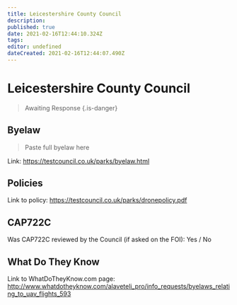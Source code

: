 ```yaml
---
title: Leicestershire County Council
description: 
published: true
date: 2021-02-16T12:44:10.324Z
tags: 
editor: undefined
dateCreated: 2021-02-16T12:44:07.490Z
---
```


# Leicestershire County Council
>  Awaiting Response
> {.is-danger}

## Byelaw
> Paste full byelaw here

Link:
https://testcouncil.co.uk/parks/byelaw.html

## Policies
Link to policy:
https://testcouncil.co.uk/parks/dronepolicy.pdf

## CAP722C

Was CAP722C reviewed by the Council (if asked on the FOI): Yes / No

## What Do They Know

Link to WhatDoTheyKnow.com page:
http://www.whatdotheyknow.com/alaveteli_pro/info_requests/byelaws_relating_to_uav_flights_593

